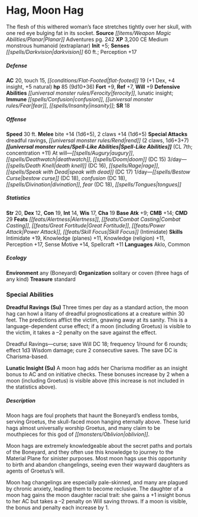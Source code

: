 ﻿---
cssclass: [monsters]
title1: Hag, Moon Hag
desc_short: The flesh of this withered woman's face stretches tightly over her skull,
  with one red eye bulging fat in its socket.
title2: Moon Hag
CR: 7
sources:
- name: Planar Adventures
  page: 242
  link: http://paizo.com/products/btpya1am
XP: 3200
alignment: CE
size: Medium
type: monstrous humanoid
subtypes:
- extraplanar
initiative:
  bonus: 5
senses:
  darkvision: 60
AC:
  AC: 20
  touch: 15
  flat_footed: 19
  components:
    dex: 1
    insight: 4
    natural: 5
HP:
  HP: 85
  long: 9d10+36
saves:
  fort: 9
  ref: 7
  will: 9
defensive_abilities:
- ferocity
- lunatic insight
immunities:
- confusion
- fear
- insanity
SR: 18
speeds:
  base: 30
attacks:
  melee:
  - - text: bite +14 (1d6+5)
      entries:
      - - damage: 1d6+5
      attack: bite
      bonus:
      - 14
    - text: 2 claws +14 (1d6+5)
      entries:
      - - damage: 1d6+5
      count: 2
      attack: claws
      bonus:
      - 14
  special:
  - dreadful ravings
  - rend (2 claws, 1d6+3+7)
spell_like_abilities:
  entries:
  - name: augury
    source: default
    freq: At will
  - name: deathwatch
    source: default
    freq: At will
  - name: doom
    source: default
    freq: At will
    DC: 15
  - name: death knell
    source: default
    freq: 3/day
    DC: 16
  - name: rage
    source: default
    freq: 3/day
  - name: speak with dead
    source: default
    freq: 3/day
    DC: 17
  - name: bestow curse
    source: default
    freq: 1/day
    DC: 18
  - name: confusion
    source: default
    freq: 1/day
    DC: 18
  - name: divination
    source: default
    freq: 1/day
  - name: fear
    source: default
    freq: 1/day
    DC: 18
  - name: tongues
    source: default
    freq: 1/day
  sources:
  - name: default
    CL: 7
    concentration: 11
ability_scores:
  STR: 20
  DEX: 12
  CON: 19
  INT: 14
  WIS: 17
  CHA: 19
BAB: 9
CMB: 14
CMD: 29
feats:
- name: Alertness
- name: Combat Casting
- name: Great Fortitude
- name: Power Attack
- name: Skill Focus (Intimidate)
skills:
  Intimidate: 19
  Knowledge (planes): 11
  Knowledge (religion): 11
  Perception: 17
  Sense Motive: 14
  Spellcraft: 11
languages:
- Aklo
- Common
ecology:
  environment: any (Boneyard)
  organization: solitary or coven (three hags of any kind)
  treasure_type: standard
special_abilities:
  Dreadful Ravings (Su): |-
    Three times per day as a standard action, the moon hag can howl a litany of dreadful prognostications at a creature within 30 feet. The predictions afflict the victim, gnawing away at its sanity. This is a language-dependent curse effect; if a moon (including Groetus) is visible to the victim, it takes a -2 penalty on the save against the effect.

     Dreadful Ravings-curse; save Will DC 18; frequency 1/round for 6 rounds; effect 1d3 Wisdom damage; cure 2 consecutive saves. The save DC is Charisma-based.
  Lunatic Insight (Su): A moon hag adds her Charisma modifier as an insight bonus
    to AC and on initiative checks. These bonuses increase by 2 when a moon (including
    Groetus) is visible above (this increase is not included in the statistics above).
desc_long: |-
  Moon hags are foul prophets that haunt the Boneyard's endless tombs, serving Groetus, the skull-faced moon hanging eternally above. These lurid hags almost universally worship Groetus, and many claim to be mouthpieces for this god of oblivion.

   Moon hags are extremely knowledgeable about the secret paths and portals of the Boneyard, and they often use this knowledge to journey to the Material Plane for sinister purposes. Most moon hags use this opportunity to birth and abandon changelings, seeing even their wayward daughters as agents of Groetus's will.

   Moon hag changelings are especially pale-skinned, and many are plagued by chronic anxiety, leading them to become reclusive. The daughter of a moon hag gains the moon daughter racial trait: she gains a +1 insight bonus to her AC but takes a -2 penalty on Will saving throws. If a moon is visible, the bonus and penalty each increase by 1.

---

# Hag, Moon Hag
The flesh of this withered woman’s face stretches tightly over her skull, with one red eye bulging fat in its socket.
**Source** _[[items/Weapon Magic Abilities/Planar|Planar]]_ Adventures pg. 242
**XP** 3,200
CE Medium monstrous humanoid (extraplanar)
**Init** +5; **Senses** _[[spells/Darkvision|darkvision]]_ 60 ft.; Perception +17

##### Defense

**AC** 20, touch 15, _[[conditions/Flat-Footed|flat-footed]]_ 19 (+1 Dex, +4 insight, +5 natural)
**hp** 85 (9d10+36)
**Fort** +9, **Ref** +7, **Will** +9
**Defensive Abilities** _[[universal monster rules/Ferocity|ferocity]]_, lunatic insight; **Immune** _[[spells/Confusion|confusion]]_, _[[universal monster rules/Fear|fear]]_, _[[spells/Insanity|insanity]]_; **SR** 18

##### Offense
**Speed** 30 ft.
**Melee** bite +14 (1d6+5), 2 claws +14 (1d6+5)
**Special Attacks** dreadful ravings, _[[universal monster rules/Rend|rend]]_ (2 claws, 1d6+3+7)
**_[[universal monster rules/Spell-Like Abilities|Spell-Like Abilities]]_** (CL 7th; concentration +11)
At will—_[[spells/Augury|augury]]_, _[[spells/Deathwatch|deathwatch]]_, _[[spells/Doom|doom]]_ (DC 15)
3/day—_[[spells/Death Knell|death knell]]_ (DC 16), _[[spells/Rage|rage]]_, _[[spells/Speak with Dead|speak with dead]]_ (DC 17)
1/day—_[[spells/Bestow Curse|bestow curse]]_ (DC 18), _confusion_ (DC 18), _[[spells/Divination|divination]]_, _fear_ (DC 18), _[[spells/Tongues|tongues]]_

##### Statistics
**Str** 20, **Dex** 12, **Con** 19, **Int** 14, **Wis** 17, **Cha** 19
**Base Atk** +9; **CMB** +14; **CMD** 29
**Feats** _[[feats/Alertness|Alertness]]_, _[[feats/Combat Casting|Combat Casting]]_, _[[feats/Great Fortitude|Great Fortitude]]_, _[[feats/Power Attack|Power Attack]]_, _[[feats/Skill Focus|Skill Focus]]_ (Intimidate)
**Skills** Intimidate +19, Knowledge (planes) +11, Knowledge (religion) +11, Perception +17, Sense Motive +14, Spellcraft +11
**Languages** Aklo, Common

##### Ecology

**Environment** any (Boneyard)
**Organization** solitary or coven (three hags of any kind)
**Treasure** standard

### Special Abilities

**Dreadful Ravings (Su)** Three times per day as a standard action, the moon hag can howl a litany of dreadful prognostications at a creature within 30 feet. The predictions afflict the victim, gnawing away at its sanity. This is a language-dependent curse effect; if a moon (including Groetus) is visible to the victim, it takes a –2 penalty on the save against the effect.

Dreadful Ravings—curse; save Will DC 18; frequency 1/round for 6 rounds; effect 1d3 Wisdom damage; cure 2 consecutive saves. The save DC is Charisma-based.

**Lunatic Insight (Su)** A moon hag adds her Charisma modifier as an insight bonus to AC and on initiative checks. These bonuses increase by 2 when a moon (including Groetus) is visible above (this increase is not included in the statistics above).

##### Description

Moon hags are foul prophets that haunt the Boneyard’s endless tombs, serving Groetus, the skull-faced moon hanging eternally above. These lurid hags almost universally worship Groetus, and many claim to be mouthpieces for this god of _[[monsters/Oblivion|oblivion]]_.

Moon hags are extremely knowledgeable about the secret paths and portals of the Boneyard, and they often use this knowledge to journey to the Material Plane for sinister purposes. Most moon hags use this opportunity to birth and abandon changelings, seeing even their wayward daughters as agents of Groetus’s will.

Moon hag changelings are especially pale-skinned, and many are plagued by chronic anxiety, leading them to become reclusive. The daughter of a moon hag gains the moon daughter racial trait: she gains a +1 insight bonus to her AC but takes a –2 penalty on Will saving throws. If a moon is visible, the bonus and penalty each increase by 1.